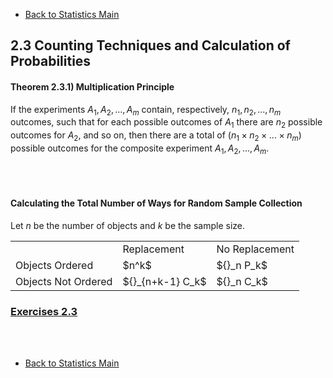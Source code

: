 * [Back to Statistics Main](../../main.md)

## 2.3 Counting Techniques and Calculation of Probabilities

#### Theorem 2.3.1) Multiplication Principle
If the experiments $A_1, A_2,...,A_m$ contain, respectively, $n_1, n_2,...,n_m$ outcomes, such that for each possible outcomes of $A_1$ there are $n_2$ possible outcomes for $A_2$, and so on, then there are a total of $(n_1 \times n_2 \times ... \times n_m)$ possible outcomes for the composite experiment $A_1, A_2,...,A_m$.

<br><br>

#### Calculating the Total Number of Ways for Random Sample Collection
Let $n$ be the number of objects and $k$ be the sample size.
<table horizontal-align="center">
<tr>
<td></td><td>Replacement</td><td>No Replacement</td>
</tr>
<tr>
<td>Objects Ordered</td><td> $n^k$ </td><td> ${}_n P_k$ </td>
</tr>
<tr>
<td>Objects Not Ordered</td><td> ${}_{n+k-1} C_k$ </td><td> ${}_n C_k$ </td>
</tr>
</table>


### [Exercises 2.3](./exercises.md)

<br><br>

* [Back to Statistics Main](../../main.md)